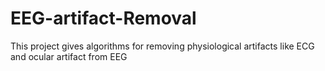 # EEG-artifact-Removal
This project gives algorithms for removing physiological artifacts like ECG and ocular artifact from EEG
